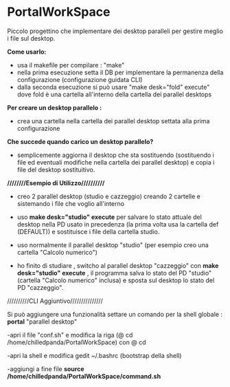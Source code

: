 # PortalWorkSpace

Piccolo progettino che implementare dei desktop paralleli per gestire meglio i file sul desktop.

**Come usarlo:**
- usa il makefile per compilare : "make"
- nella prima esecuzione setta il DB per implementare la permanenza della configurazione (configurazione guidata CLI)
- dalla seconda esecuzione si può usare "make desk="fold" execute" dove fold è una cartella all'interno della cartella dei parallel desktops

**Per creare un desktop parallelo :**
- crea una cartella nella cartella dei parallel desktop settata alla prima configurazione

**Che succede quando carico un desktop parallelo?**
- semplicemente aggiorna il desktop che sta sostituendo (sostituendo i file ed eventuali modifiche nella cartella dei parallel desktop) e copia i file 
  del desktop sostituitivo.
  
**////////Esempio di Utilizzo//////////**

- creo 2 parallel desktop (studio e cazzeggio) creando 2 cartelle e sistemando i file che voglio all'interno

- uso **make desk="studio" execute** per salvare lo stato attuale del desktop nella PD usato in precedenza (la prima volta usa la cartella def (DEFAULT))
  e sostituisce i file della cartella studio.
  
- uso normalmente il parallel desktop "studio" (per esempio creo una cartella "Calcolo numerico")

- ho finito di studiare , switcho al parallel desktop "cazzeggio" con **make desk="studio" execute** , il programma salva lo stato del PD "studio" (cartella "Calcolo numerico" inclusa) e sposta sul desktop lo stato del PD "cazzeggio".


//////////CLI Aggiuntivo///////////////

Si può aggiungere una funzionalità settare un comando per la shell globale :   **portal** "parallel desktop"
  
  -apri il file "conf.sh" e modifica la riga (@ cd /home/chilledpanda/PortalWorkSpace) con 
   @ cd <PATH DELLA DIRECTORY DI PARALLEL DESKTOPS>
  
  -apri la shell e modifica gedit ~/.bashrc (bootstrap della shell)
  
  -aggiungi a fine file **source /home/chilledpanda/PortalWorkSpace/command.sh**
  
  


  
  
